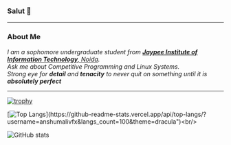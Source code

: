 <h3>Salut 👀</h3>

---

<h3> About Me </h3>
<p>
  <em>
    I am a sophomore undergraduate student from <a href="https://www.jiit.ac.in/"> <b>Jaypee Institute of Information Technology</b>, Noida</a>. <br>
    Ask me about Competitive Programming and Linux Systems.<br> Strong eye for <b>detail</b> and <b>tenacity</b> to never quit on something until it is <b>absolutely perfect</b>&nbsp;
  </em>  
</p>

---


[![trophy](https://github-profile-trophy.vercel.app/?username=bhavyawig)](https://github.com/ryo-ma/github-profile-trophy)

[![Top Langs](https://github-readme-stats.vercel.app/api/top-langs/?username=bhavyawig&langs_count=100&theme=dracula")](https://github-readme-stats.vercel.app/api/top-langs/?username=anshumalivfx&langs_count=100&theme=dracula")<br/>

![GitHub stats](https://github-readme-stats.vercel.app/api?username=bhavyawig&show_icons=true&count_private=true&theme=dracula)
